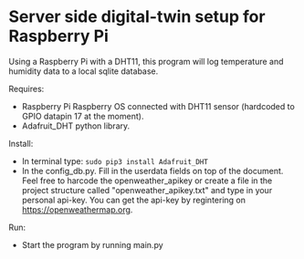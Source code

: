 # Server side digital-twin setup for Raspberry Pi 

Using a Raspberry Pi with a DHT11, this program will log temperature and humidity data to a local sqlite database.

Requires:
- Raspberry Pi Raspberry OS connected with DHT11 sensor (hardcoded to GPIO datapin 17 at the moment).
- Adafruit_DHT python library. 

Install: 
- In terminal type: `sudo pip3 install Adafruit_DHT`
- In the config_db.py. Fill in the userdata fields on top of the document. Feel free to harcode the openweather_apikey or create a file in the project structure called "openweather_apikey.txt" and type in your personal api-key. You can get the api-key by regintering on https://openweathermap.org. 

Run:
- Start the program by running main.py